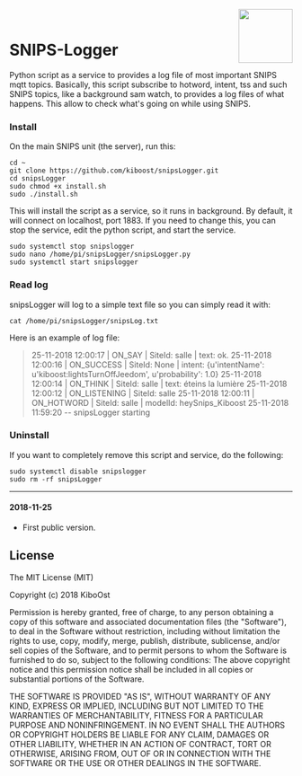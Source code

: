 <img align="right" src="https://avatars0.githubusercontent.com/u/2564618?s=200&amp;v=4" width=96></br>
# SNIPS-Logger

Python script as a service to provides a log file of most important SNIPS mqtt topics.
Basically, this script subscribe to hotword, intent, tss and such SNIPS topics, like a background sam watch, to provides a log files of what happens.
This allow to check what's going on while using SNIPS.

### Install

On the main SNIPS unit (the server), run this:

```
cd ~
git clone https://github.com/kiboost/snipsLogger.git
cd snipsLogger
sudo chmod +x install.sh
sudo ./install.sh
```
This will install the script as a service, so it runs in background.
By default, it will connect on localhost, port 1883. If you need to change this, you can stop the service, edit the python script, and start the service.

```
sudo systemctl stop snipslogger
sudo nano /home/pi/snipsLogger/snipsLogger.py
sudo systemctl start snipslogger
```

### Read log
snipsLogger will log to a simple text file so you can simply read it with:
```
cat /home/pi/snipsLogger/snipsLog.txt
```

Here is an example of log file:

> 25-11-2018 12:00:17 | ON_SAY | SiteId: salle | text: ok.
25-11-2018 12:00:16 | ON_SUCCESS | SiteId: None | intent: {u'intentName': u'kiboost:lightsTurnOffJeedom', u'probability': 1.0}
25-11-2018 12:00:14 | ON_THINK | SiteId: salle | text: éteins la lumière
25-11-2018 12:00:12 | ON_LISTENING | SiteId: salle
25-11-2018 12:00:11 | ON_HOTWORD | SiteId: salle | modelId: heySnips_Kiboost
25-11-2018 11:59:20 -- snipsLogger starting


### Uninstall
If you want to completely remove this script and service, do the following:

```
sudo systemctl disable snipslogger
sudo rm -rf snipsLogger
```

-----------------
#### 2018-11-25
- First public version.


## License

The MIT License (MIT)

Copyright (c) 2018 KiboOst

Permission is hereby granted, free of charge, to any person obtaining a copy of this software and associated documentation files (the "Software"), to deal in the Software without restriction, including without limitation the rights to use, copy, modify, merge, publish, distribute, sublicense, and/or sell copies of the Software, and to permit persons to whom the Software is
furnished to do so, subject to the following conditions:
The above copyright notice and this permission notice shall be included in all copies or substantial portions of the Software.

THE SOFTWARE IS PROVIDED "AS IS", WITHOUT WARRANTY OF ANY KIND, EXPRESS OR IMPLIED, INCLUDING BUT NOT LIMITED TO THE WARRANTIES OF MERCHANTABILITY, FITNESS FOR A PARTICULAR PURPOSE AND NONINFRINGEMENT. IN NO EVENT SHALL THE AUTHORS OR COPYRIGHT HOLDERS BE LIABLE FOR ANY CLAIM,  DAMAGES OR OTHER LIABILITY, WHETHER IN AN ACTION OF CONTRACT, TORT OR OTHERWISE, ARISING FROM,
OUT OF OR IN CONNECTION WITH THE SOFTWARE OR THE USE OR OTHER DEALINGS IN THE SOFTWARE.

